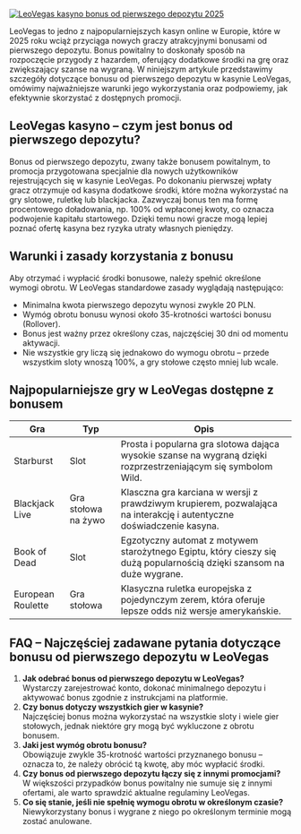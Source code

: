 [![LeoVegas kasyno bonus od pierwszego depozytu 2025](https://123-caf.pages.dev/gitsignup.png)](https://vrmoo.ru/Bt82HjjY)

<p>LeoVegas to jedno z najpopularniejszych kasyn online w Europie, które w 2025 roku wciąż przyciąga nowych graczy atrakcyjnymi bonusami od pierwszego depozytu. Bonus powitalny to doskonały sposób na rozpoczęcie przygody z hazardem, oferujący dodatkowe środki na grę oraz zwiększający szanse na wygraną. W niniejszym artykule przedstawimy szczegóły dotyczące bonusu od pierwszego depozytu w kasynie LeoVegas, omówimy najważniejsze warunki jego wykorzystania oraz podpowiemy, jak efektywnie skorzystać z dostępnych promocji.</p>  <h2>LeoVegas kasyno – czym jest bonus od pierwszego depozytu?</h2> <p>Bonus od pierwszego depozytu, zwany także bonusem powitalnym, to promocja przygotowana specjalnie dla nowych użytkowników rejestrujących się w kasynie LeoVegas. Po dokonaniu pierwszej wpłaty gracz otrzymuje od kasyna dodatkowe środki, które można wykorzystać na gry slotowe, ruletkę lub blackjacka. Zazwyczaj bonus ten ma formę procentowego doładowania, np. 100% od wpłaconej kwoty, co oznacza podwojenie kapitału startowego. Dzięki temu nowi gracze mogą lepiej poznać ofertę kasyna bez ryzyka utraty własnych pieniędzy.</p>  <h2>Warunki i zasady korzystania z bonusu</h2> <p>Aby otrzymać i wypłacić środki bonusowe, należy spełnić określone wymogi obrotu. W LeoVegas standardowe zasady wyglądają następująco:</p> <ul>   <li>Minimalna kwota pierwszego depozytu wynosi zwykle 20 PLN.</li>   <li>Wymóg obrotu bonusu wynosi około 35-krotności wartości bonusu (Rollover).</li>   <li>Bonus jest ważny przez określony czas, najczęściej 30 dni od momentu aktywacji.</li>   <li>Nie wszystkie gry liczą się jednakowo do wymogu obrotu – przede wszystkim sloty wnoszą 100%, a gry stołowe często mniej lub wcale.</li> </ul>  <h2>Najpopularniejsze gry w LeoVegas dostępne z bonusem</h2> <table>   <thead>     <tr>       <th>Gra</th>       <th>Typ</th>       <th>Opis</th>     </tr>   </thead>   <tbody>     <tr>       <td>Starburst</td>       <td>Slot</td>       <td>Prosta i popularna gra slotowa dająca wysokie szanse na wygraną dzięki rozprzestrzeniającym się symbolom Wild.</td>     </tr>     <tr>       <td>Blackjack Live</td>       <td>Gra stołowa na żywo</td>       <td>Klasczna gra karciana w wersji z prawdziwym krupierem, pozwalająca na interakcję i autentyczne doświadczenie kasyna.</td>     </tr>     <tr>       <td>Book of Dead</td>       <td>Slot</td>       <td>Egzotyczny automat z motywem starożytnego Egiptu, który cieszy się dużą popularnością dzięki szansom na duże wygrane.</td>     </tr>     <tr>       <td>European Roulette</td>       <td>Gra stołowa</td>       <td>Klasyczna ruletka europejska z pojedynczym zerem, która oferuje lepsze odds niż wersje amerykańskie.</td>     </tr>   </tbody> </table>  <h2>FAQ – Najczęściej zadawane pytania dotyczące bonusu od pierwszego depozytu w LeoVegas</h2> <ol>   <li><strong>Jak odebrać bonus od pierwszego depozytu w LeoVegas?</strong><br>Wystarczy zarejestrować konto, dokonać minimalnego depozytu i aktywować bonus zgodnie z instrukcjami na platformie.</li>   <li><strong>Czy bonus dotyczy wszystkich gier w kasynie?</strong><br>Najczęściej bonus można wykorzystać na wszystkie sloty i wiele gier stołowych, jednak niektóre gry mogą być wykluczone z obrotu bonusem.</li>   <li><strong>Jaki jest wymóg obrotu bonusu?</strong><br>Obowiązuje zwykle 35-krotność wartości przyznanego bonusu – oznacza to, że należy obrócić tą kwotę, aby móc wypłacić środki.</li>   <li><strong>Czy bonus od pierwszego depozytu łączy się z innymi promocjami?</strong><br>W większości przypadków bonus powitalny nie sumuje się z innymi ofertami, ale warto sprawdzić aktualne regulaminy LeoVegas.</li>   <li><strong>Co się stanie, jeśli nie spełnię wymogu obrotu w określonym czasie?</strong><br>Niewykorzystany bonus i wygrane z niego po określonym terminie mogą zostać anulowane.</li> </ol>
